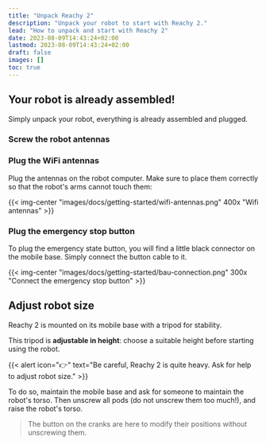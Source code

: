 ```yaml
---
title: "Unpack Reachy 2"
description: "Unpack your robot to start with Reachy 2."
lead: "How to unpack and start with Reachy 2"
date: 2023-08-09T14:43:24+02:00
lastmod: 2023-08-09T14:43:24+02:00
draft: false
images: []
toc: true
---
```


## Your robot is already assembled!

Simply unpack your robot, everything is already assembled and plugged.

### Screw the robot antennas

### Plug the WiFi antennas

Plug the antennas on the robot computer. Make sure to place them correctly so that the robot's arms cannot touch them:

{{< img-center "images/docs/getting-started/wifi-antennas.png" 400x "Wifi antennas" >}}

### Plug the emergency stop button

To plug the emergency state button, you will find a little black connector on the mobile base. Simply connect the button cable to it.

{{< img-center "images/docs/getting-started/bau-connection.png" 300x "Connect the emergency stop button" >}}

## Adjust robot size

Reachy 2 is mounted on its mobile base with a tripod for stability.  

This tripod is **adjustable in height**: choose a suitable height before starting using the robot.  

{{< alert icon="👉" text="Be careful, Reachy 2 is quite heavy. Ask for help to adjust robot size." >}}

To do so, maintain the mobile base and ask for someone to maintain the robot's torso. Then unscrew all pods (do not unscrew them too much!), and raise the robot's torso.

> The button on the cranks are here to modify their positions without unscrewing them.
